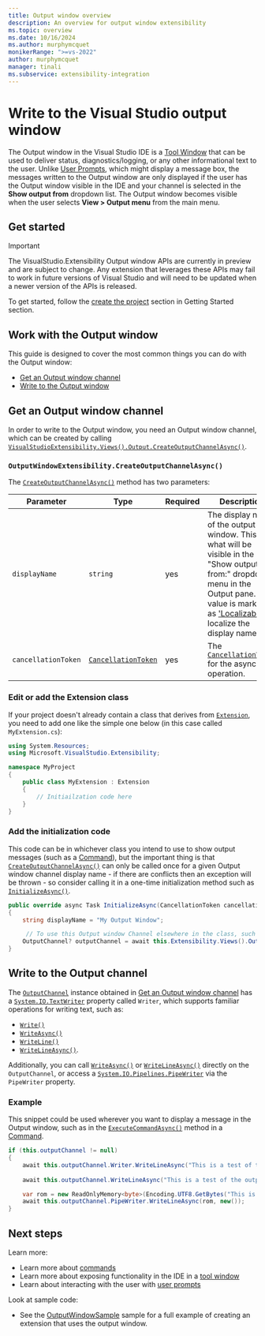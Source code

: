 ```yaml
---
title: Output window overview
description: An overview for output window extensibility
ms.topic: overview
ms.date: 10/16/2024
ms.author: murphymcquet
monikerRange: ">=vs-2022"
author: murphymcquet
manager: tinali
ms.subservice: extensibility-integration
---
```


# Write to the Visual Studio output window

The Output window in the Visual Studio IDE is a [Tool Window](./../tool-window/tool-window.md) that can be used to deliver status, diagnostics/logging, or any other informational text to the user. Unlike [User Prompts](./../user-prompt/user-prompts.md), which might display a message box, the messages written to the Output window are only displayed if the user has the Output window visible in the IDE and your channel is selected in the **Show output from** dropdown list. The Output window becomes visible when the user selects **View > Output menu** from the main menu.

## Get started

> [!IMPORTANT]
> The VisualStudio.Extensibility Output window APIs are currently in preview and are subject to change. Any extension that leverages these APIs may fail to work in future versions of Visual Studio and will need to be updated when a newer version of the APIs is released.

To get started, follow the [create the project](./../get-started/create-your-first-extension.md#create-the-extension-project) section in Getting Started section.

## Work with the Output window

This guide is designed to cover the most common things you can do with the Output window:

- [Get an Output window channel](#get-an-output-window-channel)
- [Write to the Output window](#write-to-the-output-channel)

## Get an Output window channel

In order to write to the Output window, you need an Output window channel, which can be created by calling [`VisualStudioExtensibility.Views().Output.CreateOutputChannelAsync()`](/dotnet/api/microsoft.visualstudio.extensibility.documents.outputwindowextensibility.createoutputchannelasync).

### `OutputWindowExtensibility.CreateOutputChannelAsync()`

The [`CreateOutputChannelAsync()`](/dotnet/api/microsoft.visualstudio.extensibility.documents.outputwindowextensibility.createoutputchannelasync) method has two parameters:

| Parameter | Type | Required | Description |
| --------- |----- | -------- | ----------- |
| `displayName` | `string` | yes | The display name of the output window. This is what will be visible in the "Show output from:" dropdown menu in the Output pane. This value is marked as ['Localizable'](/dotnet/api/system.componentmodel.localizableattribute) to localize the display name. |
| `cancellationToken` | [`CancellationToken`](/dotnet/api/system.threading.cancellationtoken) | yes | The [`CancellationToken`](/dotnet/api/system.threading.cancellationtoken) for the async operation. |

### Edit or add the Extension class

If your project doesn't already contain a class that derives from [`Extension`](/dotnet/api/microsoft.visualstudio.extensibility.extension), you need to add one like the simple one below (in this case called `MyExtension.cs`):

```csharp
using System.Resources;
using Microsoft.VisualStudio.Extensibility;

namespace MyProject
{
    public class MyExtension : Extension
    {
        // Initiailzation code here
    }
}
```

### Add the initialization code

This code can be in whichever class you intend to use to show output messages (such as a [Command](./../command/command.md)), but the important thing is that [`CreateOutputChannelAsync()`](/dotnet/api/microsoft.visualstudio.extensibility.documents.outputwindowextensibility.CreateOutputChannelAsync) can only be called once for a given Output window channel display name - if there are conflicts then an exception will be thrown - so consider calling it in a one-time initialization method such as [`InitializeAsync()`](/dotnet/api/microsoft.visualstudio.extensibility.extensionpart.initializeasync).

```csharp
public override async Task InitializeAsync(CancellationToken cancellationToken)
{
    string displayName = "My Output Window";

     // To use this Output window Channel elsewhere in the class, such as the ExecuteCommandAsync() method in a Command, save this result to a field in the class.
    OutputChannel? outputChannel = await this.Extensibility.Views().Output.CreateOutputChannelAsync(displayName, cancellationToken);
}
```

## Write to the Output channel

The [`OutputChannel`](/dotnet/api/microsoft.visualstudio.extensibility.documents.outputchannel) instance obtained in [Get an Output window channel](#get-an-output-window-channel) has a [`System.IO.TextWriter`](/dotnet/api/system.io.textwriter) property called `Writer`, which supports familiar operations for writing text, such as:

- [`Write()`](/dotnet/api/system.io.textwriter.write)
- [`WriteAsync()`](/dotnet/api/system.io.textwriter.writeasync)
- [`WriteLine()`](/dotnet/api/system.io.textwriter.writeline)
- [`WriteLineAsync()`](/dotnet/api/system.io.textwriter.writelineasync).

Additionally, you can call [`WriteAsync()`](/dotnet/api/microsoft.visualstudio.extensibility.documents.outputchannel.writeasync) or [`WriteLineAsync()`](/dotnet/api/microsoft.visualstudio.extensibility.documents.outputchannel.writelineasync) directly on the `OutputChannel`, or access a [`System.IO.Pipelines.PipeWriter`](/dotnet/api/system.io.pipelines.pipewriter) via the `PipeWriter` property.

### Example

This snippet could be used wherever you want to display a message in the Output window, such as in the [`ExecuteCommandAsync()`](/dotnet/api/microsoft.visualstudio.extensibility.commands.iexecutablecommand.executecommandasync) method in a [Command](./../command/command.md).

```csharp
if (this.outputChannel != null)
{
    await this.outputChannel.Writer.WriteLineAsync("This is a test of the output channel TextWriter.");
    
    await this.outputChannel.WriteLineAsync("This is a test of the output channel.");

    var rom = new ReadOnlyMemory<byte>(Encoding.UTF8.GetBytes("This is a test of the output channel PipeWriter."));
    await this.outputChannel.PipeWriter.WriteLineAsync(rom, new());
}
```

## Next steps

Learn more:

- Learn more about [commands](./../command/command.md)
- Learn more about exposing functionality in the IDE in a [tool window](./../tool-window/tool-window.md)
- Learn about interacting with the user with [user prompts](./../user-prompt/user-prompts.md)

Look at sample code:

- See the [OutputWindowSample](https://github.com/Microsoft/VSExtensibility/tree/main/New_Extensibility_Model/Samples/OutputWindowSample) sample for a full example of creating an extension that uses the output window.
